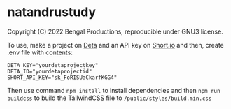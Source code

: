 # natandrustudy
Copyright (C) 2022 Bengal Productions, reproducible under GNU3 license.

To use, make a project on [Deta](https://deta.sh) and an API key on [Short.io](https://short.io) and then, create .env file with contents:
```
DETA_KEY="yourdetaprojectkey"
DETA_ID="yourdetaprojectid"
SHORT_API_KEY="sk_FoRISUaCkarfKGG4"
```
Then use command `npm install` to install dependencies and then `npm run buildcss` to build the TailwindCSS file to `/public/styles/build.min.css`
